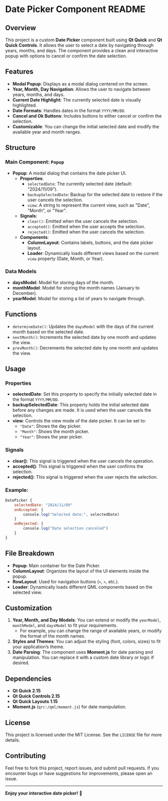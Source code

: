 # Date Picker Component README

## Overview
This project is a custom **Date Picker** component built using **Qt Quick** and **Qt Quick Controls**. It allows the user to select a date by navigating through years, months, and days. The component provides a clean and interactive popup with options to cancel or confirm the date selection.

## Features

- **Modal Popup**: Displays as a modal dialog centered on the screen.
- **Year, Month, Day Navigation**: Allows the user to navigate between years, months, and days.
- **Current Date Highlight**: The currently selected date is visually highlighted.
- **Date Formats**: Handles dates in the format `YYYY/MM/DD`.
- **Cancel and Ok Buttons**: Includes buttons to either cancel or confirm the selection.
- **Customizable**: You can change the initial selected date and modify the available year and month ranges.

## Structure

### Main Component: `Popup`
- **Popup**: A modal dialog that contains the date picker UI.
  - **Properties**:
    - `selectedDate`: The currently selected date (default: "2024/11/09").
    - `backupSelectedDate`: Backup for the selected date to restore if the user cancels the selection.
    - `view`: A string to represent the current view, such as "Date", "Month", or "Year".
  - **Signals**:
    - `clear()`: Emitted when the user cancels the selection.
    - `accepted()`: Emitted when the user accepts the selection.
    - `rejected()`: Emitted when the user cancels the selection.
  - **Components**:
    - **ColumnLayout**: Contains labels, buttons, and the date picker layout.
    - **Loader**: Dynamically loads different views based on the current `view` property (Date, Month, or Year).

### Data Models
- **daysModel**: Model for storing days of the month.
- **monthModel**: Model for storing the month names (January to December).
- **yearModel**: Model for storing a list of years to navigate through.

## Functions

- `determineDate()`: Updates the `daysModel` with the days of the current month based on the selected date.
- `nextMonth()`: Increments the selected date by one month and updates the view.
- `prevMonth()`: Decrements the selected date by one month and updates the view.

## Usage

### Properties

- **selectedDate**: Set this property to specify the initially selected date in the format `YYYY/MM/DD`.
- **backupSelectedDate**: This property holds the initial selected date before any changes are made. It is used when the user cancels the selection.
- **view**: Controls the view mode of the date picker. It can be set to:
  - `"Date"`: Shows the day picker.
  - `"Month"`: Shows the month picker.
  - `"Year"`: Shows the year picker.

### Signals

- **clear()**: This signal is triggered when the user cancels the operation.
- **accepted()**: This signal is triggered when the user confirms the selection.
- **rejected()**: This signal is triggered when the user rejects the selection.

### Example:

```qml
DatePicker {
    selectedDate: "2024/11/09"
    onAccepted: {
        console.log("Selected date:", selectedDate)
    }
    onRejected: {
        console.log("Date selection canceled")
    }
}
```

## File Breakdown

- **Popup**: Main container for the Date Picker.
- **ColumnLayout**: Organizes the layout of the UI elements inside the popup.
- **RowLayout**: Used for navigation buttons (`<`, `>`, etc.).
- **Loader**: Dynamically loads different QML components based on the selected view.

## Customization

1. **Year, Month, and Day Models**: You can extend or modify the `yearModel`, `monthModel`, and `daysModel` to fit your requirements. 
   - For example, you can change the range of available years, or modify the format of the month names.
2. **Styles and Themes**: You can adjust the styling (font, colors, sizes) to fit your application’s theme.
3. **Date Parsing**: The component uses **Moment.js** for date parsing and manipulation. You can replace it with a custom date library or logic if desired.

## Dependencies
- **Qt Quick 2.15**
- **Qt Quick Controls 2.15**
- **Qt Quick Layouts 1.15**
- **Moment.js** (`qrc:/qml/moment.js`) for date manipulation.

## License
This project is licensed under the MIT License. See the `LICENSE` file for more details.

## Contributing
Feel free to fork this project, report issues, and submit pull requests. If you encounter bugs or have suggestions for improvements, please open an issue.

---

**Enjoy your interactive date picker!** 🎉